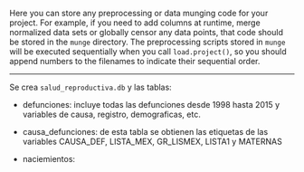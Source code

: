 
Here you can store any preprocessing or data munging code for your project. For example, if you need to add columns at runtime, merge normalized data sets or globally censor any data points, that code should be stored in the `munge` directory. The preprocessing scripts stored in `munge` will be executed sequentially when you call `load.project()`, so you should append numbers to the filenames to indicate their sequential order.


---

Se crea `salud_reproductiva.db` y las tablas:

  - defunciones: incluye todas las defunciones desde 1998 hasta 2015 y variables de causa, registro, demograficas, etc. 
  
  - causa_defunciones: de esta tabla se obtienen las etiquetas de las variables CAUSA_DEF, LISTA_MEX, GR_LISMEX, LISTA1 y MATERNAS
  
  - naciemientos: 
